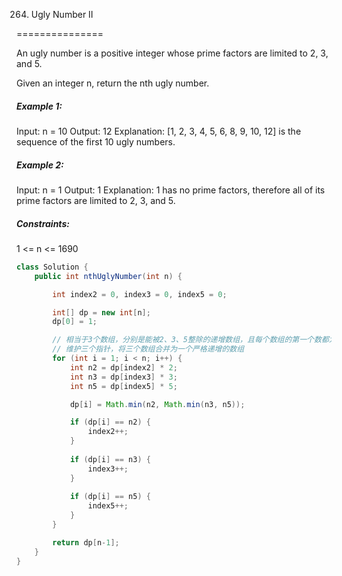 264. Ugly Number II

===============

An ugly number is a positive integer whose prime factors are limited to 2, 3, and 5.

Given an integer n, return the nth ugly number.

##### Example 1:

Input: n = 10
Output: 12
Explanation: [1, 2, 3, 4, 5, 6, 8, 9, 10, 12] is the sequence of the first 10 ugly numbers.

##### Example 2:

Input: n = 1
Output: 1
Explanation: 1 has no prime factors, therefore all of its prime factors are limited to 2, 3, and 5.

##### Constraints:

1 <= n <= 1690

```java
class Solution {
    public int nthUglyNumber(int n) {

        int index2 = 0, index3 = 0, index5 = 0;

        int[] dp = new int[n];
        dp[0] = 1;

        // 相当于3个数组，分别是能被2、3、5整除的递增数组，且每个数组的第一个数都为1。
        // 维护三个指针，将三个数组合并为一个严格递增的数组
        for (int i = 1; i < n; i++) {
            int n2 = dp[index2] * 2;
            int n3 = dp[index3] * 3;
            int n5 = dp[index5] * 5;

            dp[i] = Math.min(n2, Math.min(n3, n5));

            if (dp[i] == n2) {
                index2++;
            }
            
            if (dp[i] == n3) {
                index3++;
            }
            
            if (dp[i] == n5) {
                index5++;
            }
        }

        return dp[n-1];
    }
}
```

